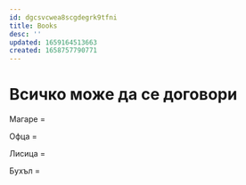 ```yaml
---
id: dgcsvcwea8scgdegrk9tfni
title: Books
desc: ''
updated: 1659164513663
created: 1658757790771
---
```

# Всичко може да се договори

Магаре =

Офца =  

Лисица =

Бухъл =



